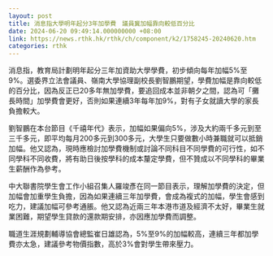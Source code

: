 ```yaml
---
layout: post
title: 消息指大學明年起分3年加學費　議員冀加幅靠向較低百分比
date: 2024-06-20 09:49:14.000000000 +08:00
link: https://news.rthk.hk/rthk/ch/component/k2/1758245-20240620.htm
categories: rthk
---
```


消息指，教育局計劃明年起分三年加資助大學學費，初步傾向每年加幅5%至9%。選委界立法會議員、嶺南大學協理副校長劉智鵬期望，學費加幅是靠向較低的百分比，因為反正已20多年無加學費，要追回成本並非朝夕之間，認為可「攤長時間」加學費會更好，否則如果連續3年每年加9%，對有子女就讀大學的家長負擔較大。

劉智鵬在本台節目《千禧年代》表示，加幅如果偏向5%，涉及大約兩千多元到至三千多元，即平均每月200多元到300多元，大學生只要做數小時兼職就可以抵銷加幅。他又認為，現時應檢討加學費機制或討論不同科目不同學費的可行性，如不同學科不同收費，將有助日後按學科的成本釐定學費，但不贊成以不同學科的畢業生薪酬作為參考。

中大聯書院學生會工作小組召集人羅竣彥在同一節目表示，理解加學費的決定，但加幅會加重學生負擔，因為如果連續三年加學費，會成為複式的加幅，學生會感到吃力，建議加幅可參考通脹。他又認為近兩三年本港巿道及經濟不太好，畢業生就業困難，期望學生貸款的還款期安排，亦因應加學費而調整。

職道生涯規劃輔導協會總監崔日雄認為，5%至9%的加幅較高，連續三年都加學費亦太急，建議參考物價指數，高於3%會對學生帶來壓力。
